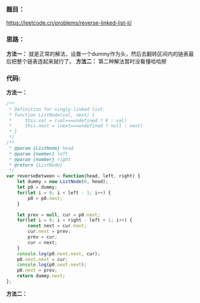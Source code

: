 ### **题目：**
https://leetcode.cn/problems/reverse-linked-list-ii/


### **思路：** 
**方法一：** 就是正常的解法，设置一个dummy作为头，然后去翻转区间内的链表最后把整个链表连起来就行了。
**方法二：** 第二种解法暂时没看懂哈哈擦

### **代码:**
**方法一：**
```js
/**
 * Definition for singly-linked list.
 * function ListNode(val, next) {
 *     this.val = (val===undefined ? 0 : val)
 *     this.next = (next===undefined ? null : next)
 * }
 */
/**
 * @param {ListNode} head
 * @param {number} left
 * @param {number} right
 * @return {ListNode}
 */
var reverseBetween = function(head, left, right) {
    let dummy = new ListNode(0, head);
    let p0 = dummy;
    for(let i = 0; i < left - 1; i++) {
        p0 = p0.next;
    }

    let prev = null, cur = p0.next;
    for(let i = 0; i < right - left + 1; i++) {
        const next = cur.next;
        cur.next = prev;
        prev = cur;
        cur = next;
    }
    console.log(p0.next.next, cur); 
    p0.next.next = cur;
    console.log(p0.next.next);
    p0.next = prev;
    return dummy.next;
};
```

**方法二：**
```js

```